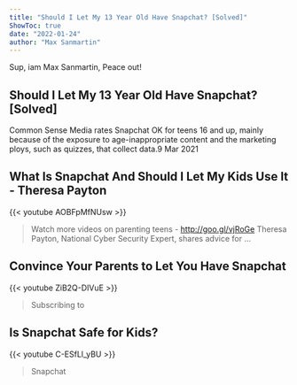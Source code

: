 ```yaml
---
title: "Should I Let My 13 Year Old Have Snapchat? [Solved]"
ShowToc: true 
date: "2022-01-24"
author: "Max Sanmartin" 
---
```


Sup, iam Max Sanmartin, Peace out!
## Should I Let My 13 Year Old Have Snapchat? [Solved]
Common Sense Media rates Snapchat OK for teens 16 and up, mainly because of the exposure to age-inappropriate content and the marketing ploys, such as quizzes, that collect data.9 Mar 2021

## What Is Snapchat And Should I Let My Kids Use It - Theresa Payton
{{< youtube AOBFpMfNUsw >}}
>Watch more videos on parenting teens - http://goo.gl/vjRoGe Theresa Payton, National Cyber Security Expert, shares advice for ...

## Convince Your Parents to Let You Have Snapchat
{{< youtube ZiB2Q-DIVuE >}}
>Subscribing to 

## Is Snapchat Safe for Kids?
{{< youtube C-ESfLl_yBU >}}
>Snapchat

